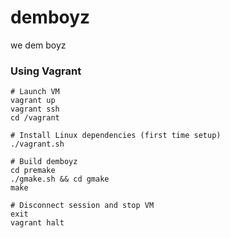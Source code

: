 demboyz
=======

we dem boyz


### Using Vagrant

    # Launch VM
    vagrant up
    vagrant ssh
    cd /vagrant

    # Install Linux dependencies (first time setup)
    ./vagrant.sh

    # Build demboyz
    cd premake
    ./gmake.sh && cd gmake
    make

    # Disconnect session and stop VM
    exit
    vagrant halt
